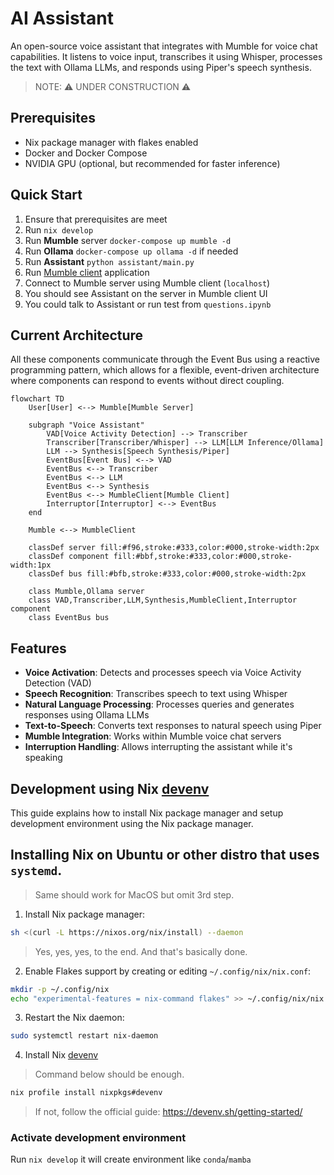 # AI Assistant

An open-source voice assistant that integrates with Mumble for voice chat capabilities. It listens to voice input, transcribes it using Whisper, processes the text with Ollama LLMs, and responds using Piper's speech synthesis.

> NOTE: ⚠️ UNDER CONSTRUCTION ⚠️

## Prerequisites
- Nix package manager with flakes enabled
- Docker and Docker Compose
- NVIDIA GPU (optional, but recommended for faster inference)

## Quick Start
1. Ensure that prerequisites are meet
2. Run `nix develop`
3. Run **Mumble** server `docker-compose up mumble -d`
4. Run **Ollama** `docker-compose up ollama -d` if needed
5. Run **Assistant** `python assistant/main.py`
6. Run [Mumble client](https://www.mumble.info/) application
7. Connect to Mumble server using Mumble client (`localhost`)
8. You should see Assistant on the server in Mumble client UI
9. You could talk to Assistant or run test from `questions.ipynb`

## Current Architecture

All these components communicate through the Event Bus using a reactive programming pattern, which allows for a flexible, event-driven architecture where components can respond to events without direct coupling.

```mermaid
flowchart TD
    User[User] <--> Mumble[Mumble Server]

    subgraph "Voice Assistant"
        VAD[Voice Activity Detection] --> Transcriber
        Transcriber[Transcriber/Whisper] --> LLM[LLM Inference/Ollama]
        LLM --> Synthesis[Speech Synthesis/Piper]
        EventBus[Event Bus] <--> VAD
        EventBus <--> Transcriber
        EventBus <--> LLM
        EventBus <--> Synthesis
        EventBus <--> MumbleClient[Mumble Client]
        Interruptor[Interruptor] <--> EventBus
    end

    Mumble <--> MumbleClient

    classDef server fill:#f96,stroke:#333,color:#000,stroke-width:2px
    classDef component fill:#bbf,stroke:#333,color:#000,stroke-width:1px
    classDef bus fill:#bfb,stroke:#333,color:#000,stroke-width:2px

    class Mumble,Ollama server
    class VAD,Transcriber,LLM,Synthesis,MumbleClient,Interruptor component
    class EventBus bus
```

## Features
- **Voice Activation**: Detects and processes speech via Voice Activity Detection (VAD)
- **Speech Recognition**: Transcribes speech to text using Whisper
- **Natural Language Processing**: Processes queries and generates responses using Ollama LLMs
- **Text-to-Speech**: Converts text responses to natural speech using Piper
- **Mumble Integration**: Works within Mumble voice chat servers
- **Interruption Handling**: Allows interrupting the assistant while it's speaking

## Development using Nix [devenv](https://devenv.sh/)

This guide explains how to install Nix package manager and setup development environment using the Nix package manager.

## Installing Nix on Ubuntu or other distro that uses `systemd`.

> Same should work for MacOS but omit 3rd step.

1. Install Nix package manager:
```bash
sh <(curl -L https://nixos.org/nix/install) --daemon
```
> Yes, yes, yes, to the end. And that's basically done.

2. Enable Flakes support by creating or editing `~/.config/nix/nix.conf`:
```bash
mkdir -p ~/.config/nix
echo "experimental-features = nix-command flakes" >> ~/.config/nix/nix.conf
```

3. Restart the Nix daemon:
```bash
sudo systemctl restart nix-daemon
```

4. Install Nix [devenv](https://devenv.sh/)

> Command below should be enough.
```bash
nix profile install nixpkgs#devenv
```

> If not, follow the official guide: https://devenv.sh/getting-started/

### Activate development environment
Run `nix develop` it will create environment like `conda`/`mamba`


